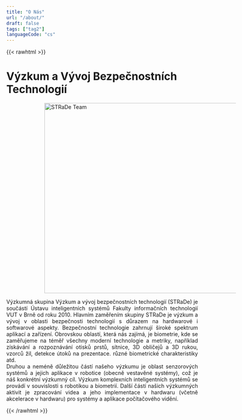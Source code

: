 ```yaml
---
title: "O Nás"
url: "/about/"
draft: false
tags: ["tag2"]
languageCode: "cs"
---
```


{{< rawhtml >}}

<h1 class="main_page"> Výzkum a Vývoj Bezpečnostních Technologií </h1>

<img src="/images/background-team.jpg"
     alt="STRaDe Team"
     style="float: center; margin-right: 10px; margin-left:100px;"
     width="1000px"
     height="500px" />

<p style="text-align: justify;">Výzkumná skupina Výzkum a vývoj bezpečnostních technologií (STRaDe) je součástí Ústavu inteligentních systémů Fakulty informačních technologií VUT v Brně od roku 2010. Hlavním zaměřením skupiny STRaDe je výzkum a vývoj v oblasti bezpečnosti technologií s důrazem na hardwarové i softwarové aspekty. Bezpečnostní technologie zahrnují široké spektrum aplikací a zařízení. Obrovskou oblastí, která nás zajímá, je biometrie, kde se zaměřujeme na téměř všechny moderní technologie a metriky, například získávání a rozpoznávání otisků prstů, sítnice, 3D obličejů a 3D rukou, vzorců žil, detekce útoků na prezentace. různé biometrické charakteristiky atd.
<br>
Druhou a neméně důležitou částí našeho výzkumu je oblast senzorových systémů a jejich aplikace v robotice (obecně vestavěné systémy), což je náš konkrétní výzkumný cíl. Výzkum komplexních inteligentních systémů se provádí v souvislosti s robotikou a biometrií. Další částí našich výzkumných aktivit je zpracování videa a jeho implementace v hardwaru (včetně akcelerace v hardwaru) pro systémy a aplikace počítačového vidění.</p>

{{< /rawhtml >}}